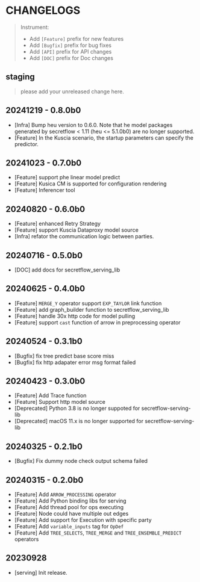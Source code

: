 # CHANGELOGS

> Instrument:
>
> - Add `[Feature]` prefix for new features
> - Add `[Bugfix]` prefix for bug fixes
> - Add `[API]` prefix for API changes
> - Add `[DOC]` prefix for Doc changes

## staging

> please add your unreleased change here.

## 20241219 - 0.8.0b0

- [Infra] Bump heu version to 0.6.0. Note that he model packages generated by secretflow < 1.11 (heu <= 5.1.0b0) are no longer supported.
- [Feature] In the Kuscia scenario, the startup parameters can specify the predictor.

## 20241023 - 0.7.0b0

- [Feature] support phe linear model predict
- [Feature] Kusica CM is supported for configuration rendering
- [Feature] Inferencer tool

## 20240820 - 0.6.0b0

- [Feature] enhanced Retry Strategy
- [Feature] support Kuscia Dataproxy model source
- [Infra] refator the communication logic between parties.

## 20240716 - 0.5.0b0

- [DOC] add docs for secretflow_serving_lib

## 20240625 - 0.4.0b0

- [Feature] `MERGE_Y` operator support `EXP_TAYLOR` link function
- [Feature] add graph_builder function to secretflow_serving_lib
- [Feature] handle 30x http code for model pulling
- [Feature] support `cast` function of arrow in preprocessing operator

## 20240524 - 0.3.1b0

- [Bugfix] fix tree predict base score miss
- [Bugfix] fix http adapater error msg format failed

## 20240423 - 0.3.0b0

- [Feature] Add Trace function
- [Feature] Support http model source
- [Deprecated] Python 3.8 is no longer suppoted for secretflow-serving-lib
- [Deprecated] macOS 11.x is no longer supported for secretflow-serving-lib

## 20240325 - 0.2.1b0

- [Bugfix] Fix dummy node check output schema failed

## 20240315 - 0.2.0b0

- [Feature] Add `ARROW_PROCESSING` operator
- [Feature] Add Python binding libs for serving
- [Feature] Add thread pool for ops executing
- [Feature] Node could have multiple out edges
- [Feature] Add support for Execution with specific party
- [Feature] Add `variable_inputs` tag for `OpDef`
- [Feature] Add `TREE_SELECTS`, `TREE_MERGE` and `TREE_ENSEMBLE_PREDICT` operators

## 20230928

- [serving] Init release.
